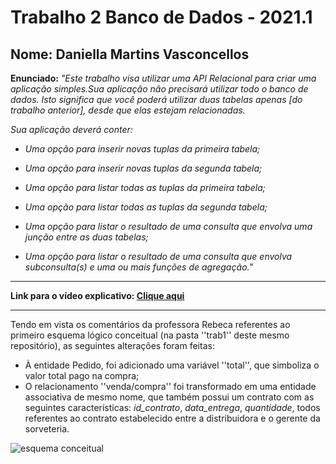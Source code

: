 # Trabalho 2 Banco de Dados - 2021.1

## Nome: Daniella Martins Vasconcellos

**Enunciado:** *"Este trabalho visa utilizar uma API Relacional para criar uma aplicação simples.Sua aplicação não precisará utilizar todo o banco de dados. Isto significa que você poderá utilizar duas tabelas apenas [do trabalho anterior], desde que elas estejam relacionadas.*

*Sua aplicação deverá conter:*

- *Uma opção para inserir novas tuplas da primeira tabela;*

- *Uma opção para inserir novas tuplas da segunda tabela;*

- *Uma opção para listar todas as tuplas da primeira tabela;*

- *Uma opção para listar todas as tuplas da segunda tabela;*

- *Uma opção para listar o resultado de uma consulta que envolva uma junção entre as duas tabelas;*

- *Uma opção para listar o resultado de uma consulta que envolva subconsulta(s) e uma ou mais funções de agregação."*

---

**Link para o vídeo explicativo: [Clique aqui](https://www.youtube.com/watch?v=rsd4FNGTRBw)**

---

Tendo em vista os comentários da professora Rebeca referentes ao primeiro esquema lógico conceitual (na pasta ''trab1'' deste mesmo repositório), as seguintes alterações foram feitas:

- À entidade Pedido, foi adicionado uma variável ''total'', que simboliza o valor total pago na compra;
- O relacionamento ''venda/compra'' foi transformado em uma entidade associativa de mesmo nome, que também possui um contrato com as seguintes características: *id_contrato*, *data_entrega*, *quantidade*, todos referentes ao contrato estabelecido entre a distribuidora e o gerente da sorveteria.

![esquema conceitual](/Conceitual_1.png)
